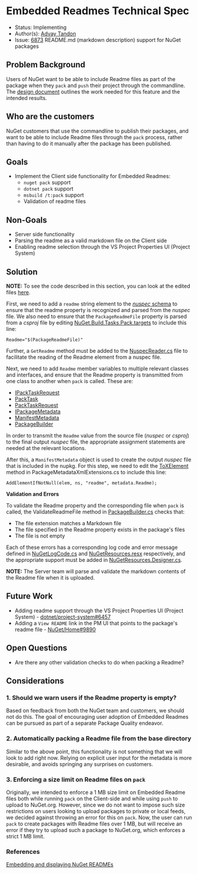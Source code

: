 # Embedded Readmes Technical Spec

* Status: Implementing
* Author(s): [Advay Tandon](https://github.com/advay26)
* Issue: [6873](https://github.com/NuGet/Home/issues/6873) README.md (markdown description) support for NuGet packages

## Problem Background

Users of NuGet want to be able to include Readme files as part of the package when they `pack` and `push` their project through the commandline. The [design document](https://github.com/NuGet/Home/wiki/Embedding-and-displaying-NuGet-READMEs) outlines the work needed for this feature and the intended results.

## Who are the customers

NuGet customers that use the commandline to publish their packages, and want to be able to include Readme files through the `pack` process, rather than having to do it manually after the package has been published.

## Goals

* Implement the Client side functionality for Embedded Readmes:
    * `nuget pack` support
    * `dotnet pack` support
    * `msbuild /t:pack` support
    * Validation of readme files

## Non-Goals

* Server side functionality
* Parsing the readme as a valid markdown file on the Client side
* Enabling readme selection through the VS Project Properties UI (Project System)

## Solution

**NOTE:** To see the code described in this section, you can look at the edited files [here](https://github.com/NuGet/NuGet.Client/pull/3575/files).

First, we need to add a `readme` string element to the [*nuspec* schema](https://github.com/NuGet/NuGet.Client/blob/64ed0cb4054226f6060752757d29c50287b312b3/src/NuGet.Core/NuGet.Packaging/compiler/resources/nuspec.xsd) to ensure that the readme property is recognized and parsed from the *nuspec* file. We also need to ensure that the `PackageReadmeFile` property is parsed from a *csproj* file by editing [NuGet.Build.Tasks.Pack.targets](https://github.com/NuGet/NuGet.Client/blob/64ed0cb4054226f6060752757d29c50287b312b3/src/NuGet.Core/NuGet.Build.Tasks.Pack/NuGet.Build.Tasks.Pack.targets#L198) to include this line:

```
Readme="$(PackageReadmeFile)"
```

Further, a `GetReadme` method must be added to the [NuspecReader.cs](https://github.com/NuGet/NuGet.Client/blob/fa61e76d296b4b37ef4226277e77f7f227e878d9/src/NuGet.Core/NuGet.Packaging/NuspecReader.cs#L20) file to facilitate the reading of the Readme element from a nuspec file.

Next, we need to add `Readme` member variables to multiple relevant classes and interfaces, and ensure that the Readme property is transmitted from one class to another when `pack` is called. These are:
* [IPackTaskRequest](https://github.com/NuGet/NuGet.Client/blob/fa61e76d296b4b37ef4226277e77f7f227e878d9/src/NuGet.Core/NuGet.Build.Tasks.Pack/IPackTaskRequest.cs#L16)
* [PackTask](https://github.com/NuGet/NuGet.Client/blob/fa61e76d296b4b37ef4226277e77f7f227e878d9/src/NuGet.Core/NuGet.Build.Tasks.Pack/PackTask.cs#L14)
* [PackTaskRequest](https://github.com/NuGet/NuGet.Client/blob/fa61e76d296b4b37ef4226277e77f7f227e878d9/src/NuGet.Core/NuGet.Build.Tasks.Pack/PackTaskRequest.cs#L10)
* [IPackageMetadata](https://github.com/NuGet/NuGet.Client/blob/fa61e76d296b4b37ef4226277e77f7f227e878d9/src/NuGet.Core/NuGet.Packaging/PackageCreation/Authoring/IPackageMetadata.cs#L11)
* [ManifestMetadata](https://github.com/NuGet/NuGet.Client/blob/fa61e76d296b4b37ef4226277e77f7f227e878d9/src/NuGet.Core/NuGet.Packaging/PackageCreation/Authoring/ManifestMetadata.cs#L18)
* [PackageBuilder](https://github.com/NuGet/NuGet.Client/blob/fa61e76d296b4b37ef4226277e77f7f227e878d9/src/NuGet.Core/NuGet.Packaging/PackageCreation/Authoring/PackageBuilder.cs#L25)

In order to transmit the `Readme` value from the source file (*nuspec* or *csproj*) to the final output *nuspec* file, the appropriate assignment statements are needed at the relevant locations.

After this, a `ManifestMetadata` object is used to create the output *nuspec* file that is included in the nupkg. For this step, we need to edit the [ToXElement](https://github.com/NuGet/NuGet.Client/blob/fa61e76d296b4b37ef4226277e77f7f227e878d9/src/NuGet.Core/NuGet.Packaging/PackageCreation/Xml/PackageMetadataXmlExtensions.cs#L32) method in PackageMetadataXmlExtensions.cs to include this line:

```
AddElementIfNotNull(elem, ns, "readme", metadata.Readme);
```

**Validation and Errors**

To validate the Readme property and the corresponding file when `pack` is called, the ValidateReadmeFile method in [PackageBuilder.cs](https://github.com/NuGet/NuGet.Client/blob/0f8ad8263539cb9bc69c441569453c1da98fb4cc/src/NuGet.Core/NuGet.Packaging/PackageCreation/Authoring/PackageBuilder.cs) checks that:
* The file extension matches a Markdown file
* The file specified in the Readme property exists in the package's files
* The file is not empty

Each of these errors has a corresponding log code and error message defined in [NuGetLogCode.cs](https://github.com/NuGet/NuGet.Client/blob/0f8ad8263539cb9bc69c441569453c1da98fb4cc/src/NuGet.Core/NuGet.Common/Errors/NuGetLogCode.cs) and [NuGetResources.resx](https://github.com/NuGet/NuGet.Client/blob/0f8ad8263539cb9bc69c441569453c1da98fb4cc/src/NuGet.Core/NuGet.Packaging/PackageCreation/Resources/NuGetResources.resx) respectively, and the appropriate support must be added in [NuGetResources.Designer.cs](https://github.com/NuGet/NuGet.Client/blob/0f8ad8263539cb9bc69c441569453c1da98fb4cc/src/NuGet.Core/NuGet.Packaging/PackageCreation/Resources/NuGetResources.Designer.cs).

**NOTE:** The Server team will parse and validate the markdown contents of the Readme file when it is uploaded.

## Future Work

* Adding readme support through the VS Project Properties UI (Project System) - [dotnet/project-system#6457](https://github.com/dotnet/project-system/issues/6457)
* Adding a `View README` link in the PM UI that points to the package's readme file - [NuGet/Home#9890](https://github.com/nuget/home/issues/9890)

## Open Questions

* Are there any other validation checks to do when packing a Readme?

## Considerations

### 1. Should we warn users if the Readme property is empty?

Based on feedback from both the NuGet team and customers, we should not do this. The goal of encouraging user adoption of Embedded Readmes can be pursued as part of a separate Package Quality endeavor.

### 2. Automatically packing a Readme file from the base directory

Similar to the above point, this functionality is not something that we will look to add right now. Relying on explicit user input for the metadata is more desirable, and avoids springing any surprises on customers.

### 3. Enforcing a size limit on Readme files on `pack`

Originally, we intended to enforce a 1 MB size limit on Embedded Readme files both while running `pack` on the Client-side and while using `push` to upload to NuGet.org. However, since we do not want to impose such size restrictions on users looking to upload packages to private or local feeds, we decided against throwing an error for this on `pack`. Now, the user can run `pack` to create packages with Readme files over 1 MB, but will receive an error if they try to upload such a package to NuGet.org, which enforces a strict 1 MB limit.

### References

[Embedding and displaying NuGet READMEs](https://github.com/NuGet/Home/wiki/Embedding-and-displaying-NuGet-READMEs)
